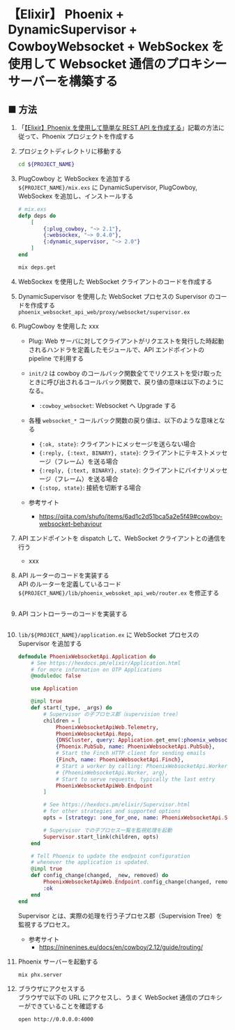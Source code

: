 # 【Elixir】 Phoenix + DynamicSupervisor + CowboyWebsocket + WebSockex を使用して Websocket 通信のプロキシーサーバーを構築する

## ■ 方法

1. 「[【Elixir】Phoenix を使用して簡単な REST API を作成する](https://github.com/Yagami360/ai-product-dev-tips/tree/master/ml_ops/86)」記載の方法に従って、Phoenix プロジェクトを作成する

1. プロジェクトディレクトリに移動する
    ```sh
    cd ${PROJECT_NAME}
    ```

1. PlugCowboy と WebSockex を追加する<br>
    `${PROJECT_NAME}/mix.exs` に DynamicSupervisor, PlugCowboy, WebSockex を追加し、インストールする

    ```elixir
    # mix.exs
    defp deps do
        [
            {:plug_cowboy, "~> 2.1"},
            {:websockex, "~> 0.4.0"},
            {:dynamic_supervisor, "~> 2.0"}
        ]
    end
    ```

    ```sh
    mix deps.get
    ```

1. WebSockex を使用した WebSocket クライアントのコードを作成する

1. DynamicSupervisor を使用した WebSocket プロセスの Supervisor のコードを作成する<br>
    `phoenix_websocket_api_web/proxy/websocket/supervisor.ex`

1. PlugCowboy を使用した xxx


    - Plug: Web サーバに対してクライアントがリクエストを発行した時起動されるハンドラを定義したモジュールで、API エンドポイントの pipeline で利用する

    - `init/2` は cowboy のコールバック関数全てでリクエストを受け取ったときに呼び出されるコールバック関数で、戻り値の意味は以下のようになる。
        - `:cowboy_websocket`: Websocket へ Upgrade する

    - 各種 `websocket_*` コールバック関数の戻り値は、以下のような意味となる<br>
        - `{:ok, state}`: クライアントにメッセージを送らない場合
        - `{:reply, {:text, BINARY}, state}`: クライアントにテキストメッセージ（フレーム）を送る場合
        - `{:reply, {:text, BINARY}, state}`: クライアントにバイナリメッセージ（フレーム）を送る場合
        - `{:stop, state}`: 接続を切断する場合


    - 参考サイト
        - https://qiita.com/shufo/items/6ad1c2d51bca5a2e5f49#cowboy-websocket-behaviour


1. API エンドポイントを dispatch して、WebSocket クライアントとの通信を行う

    - xxx

1. API ルーターのコードを実装する<br>
    API のルーターを定義しているコード `${PROJECT_NAME}/lib/phoenix_websoket_api_web/router.ex` を修正する

    ```elixir
    ```
    
1. API コントローラーのコードを実装する<br>

    ```elixir
    ```

1. `lib/${PROJECT_NAME}/application.ex` に WebSocket プロセスの Supervisor を追加する<br>
    ```elixir
    defmodule PhoenixWebsocketApi.Application do
        # See https://hexdocs.pm/elixir/Application.html
        # for more information on OTP Applications
        @moduledoc false

        use Application

        @impl true
        def start(_type, _args) do
            # Supervisor の子プロセス郡（supervision tree）
            children = [
                PhoenixWebsocketApiWeb.Telemetry,
                PhoenixWebsocketApi.Repo,
                {DNSCluster, query: Application.get_env(:phoenix_websocket_api, :dns_cluster_query) || :ignore},
                {Phoenix.PubSub, name: PhoenixWebsocketApi.PubSub},
                # Start the Finch HTTP client for sending emails
                {Finch, name: PhoenixWebsocketApi.Finch},
                # Start a worker by calling: PhoenixWebsocketApi.Worker.start_link(arg)
                # {PhoenixWebsocketApi.Worker, arg},
                # Start to serve requests, typically the last entry
                PhoenixWebsocketApiWeb.Endpoint
            ]

            # See https://hexdocs.pm/elixir/Supervisor.html
            # for other strategies and supported options
            opts = [strategy: :one_for_one, name: PhoenixWebsocketApi.Supervisor]

            # Supervisor での子プロセス一覧を監視処理を起動
            Supervisor.start_link(children, opts)
        end

        # Tell Phoenix to update the endpoint configuration
        # whenever the application is updated.
        @impl true
        def config_change(changed, _new, removed) do
            PhoenixWebsocketApiWeb.Endpoint.config_change(changed, removed)
            :ok
        end
    end
    ```

    Supervisor とは、実際の処理を行う子プロセス郡（Supervision Tree）を監視するプロセス。


    - 参考サイト
        - https://ninenines.eu/docs/en/cowboy/2.12/guide/routing/


1. Phoenix サーバーを起動する<br>
    ```sh
    mix phx.server
    ```

1. ブラウザにアクセスする<br>
    ブラウザで以下の URL にアクセスし、うまく WebSocket 通信のプロキシーができていることを確認する
    ```sh
    open http://0.0.0.0:4000
    ```
